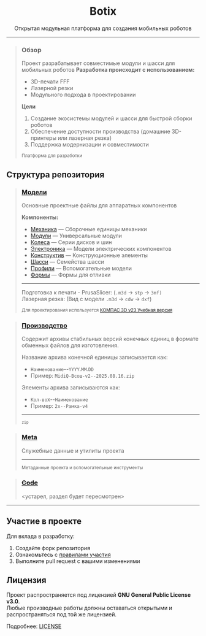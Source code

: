 <div align="center">
  <h1>Botix</h1>
  <p>Открытая модульная платформа для создания мобильных роботов</p>
</div>

---

<blockquote>

### Обзор

Проект разрабатывает совместимые модули и шасси для мобильных роботов
**Разработка происходит с использованием:**

- 3D-печати FFF
- Лазерной резки
- Модульного подхода в проектировании

**Цели**

1. Создание экосистемы модулей и шасси для быстрой сборки роботов
2. Обеспечение доступности производства (домашние 3D-принтеры или лазерная резка)
3. Поддержка модернизации и совместимости

<sub>Платформа для разработки</sub>

</blockquote>

## Структура репозитория

<blockquote>

### [Модели](./Модели)

Основные проектные файлы для аппаратных компонентов

**Компоненты:**

- [Механика](./Модели/Механика) — Сборочные единицы механики
- [Модули](./Модели/Модули) — Универсальные модули
- [Колеса](./Модели/Колеса) — Серии дисков и шин
- [Электроника](./Модели/Электроника) — Модели электрических компонентов
- [Конструктив](./Модели/Конструктив) — Конструкционные элементы
- [Шасси](./Модели/Шасси) — Семейства шасси
- [Профили](./Модели/Профили) — Вспомогательные модели
- [Формы](./Модели/Формы) — Формы для отливки

---

Подготовка к печати - PrusaSlicer: (`.m3d` -> `stp` -> `3mf)`\
Лазерная резка: (Вид c модели `.m3d` -> `cdw` -> `dxf`)

<sub>Для проектирования используется [КОМПАС 3D v23 Учебная версия](https://get.kompas.ru/files/KOMPAS/v23_Edu/KOMPAS-3D_v23_Study_x64.iso)</sub>

</blockquote>

<blockquote>

### [Производство](./Производство)

Содержит архивы стабильных версий конечных единиц в формате обменных файлов для изготовления.

Название архива конечной единицы записывается как:

* `Наименование`--`YYYY`.`MM`.`DD`
* Пример: `MidiQ-Всош-v2--2025.08.16.zip`

Элементы архива записываются как:

* `Кол-во`x--`Наименование`
* Пример: `2x--Рамка-v4`

---

<sub>`zip`</sub>

</blockquote>

<blockquote>

### [Meta](./Meta)

Служебные данные и утилиты проекта

---

<sub>Метаданные проекта и вспомогательные инструменты</sub>

</blockquote>

<blockquote>

### [~~Code~~](./Code)

<устарел, раздел будет пересмотрен>

</blockquote>

---

## Участие в проекте

Для вклада в разработку:

1. Создайте форк репозитория
2. Ознакомьтесь с [правилами участия](./CONTRIBUTING.md)
3. Выполните pull request с вашими изменениями

## Лицензия

Проект распространяется под лицензией **GNU General Public License v3.0**.  
Любые производные работы должны оставаться открытыми и распространяться под той же лицензией.

Подробнее: [LICENSE](./LICENSE)
